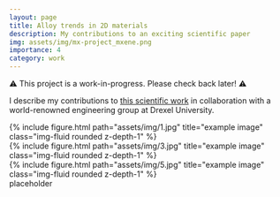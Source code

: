 ```yaml
---
layout: page
title: Alloy trends in 2D materials
description: My contributions to an exciting scientific paper
img: assets/img/mx-project_mxene.png
importance: 4
category: work
---
```


⚠️  This project is a work-in-progress. Please check back later! ⚠️

I describe my contributions to [this scientific work](https://pubs.acs.org/doi/abs/10.1021/jacs.0c07395) in collaboration 
with a world-renowned engineering group at Drexel University.

<div class="row">
    <div class="col-sm mt-3 mt-md-0">
        {% include figure.html path="assets/img/1.jpg" title="example image" class="img-fluid rounded z-depth-1" %}
    </div>
    <div class="col-sm mt-3 mt-md-0">
        {% include figure.html path="assets/img/3.jpg" title="example image" class="img-fluid rounded z-depth-1" %}
    </div>
    <div class="col-sm mt-3 mt-md-0">
        {% include figure.html path="assets/img/5.jpg" title="example image" class="img-fluid rounded z-depth-1" %}
    </div>
</div>
<div class="caption">
    placeholder
</div>
